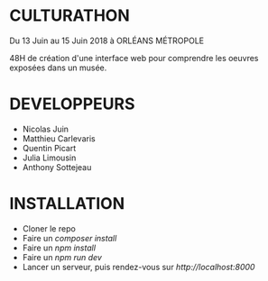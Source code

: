 CULTURATHON
===========

Du 13 Juin au 15 Juin 2018 à ORLÉANS MÉTROPOLE

48H de création d'une interface web pour comprendre les oeuvres exposées dans un musée.

DEVELOPPEURS
===========
- Nicolas Juin
- Matthieu Carlevaris
- Quentin Picart
- Julia Limousin
- Anthony Sottejeau

INSTALLATION
===========
- Cloner le repo
- Faire un *composer install*
- Faire un *npm install*
- Faire un *npm run dev*
- Lancer un serveur, puis rendez-vous sur *http://localhost:8000*
